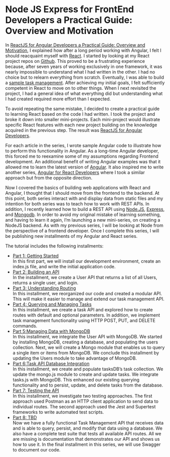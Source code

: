 # **Node JS Express for FrontEnd Developers a Practical Guide: Overview and Motivation**

In [ReactJS for Angular Developers a Practical Guide: Overview and Motivation](https://www.linkedin.com/pulse/reactjs-angular-developers-practical-guide-overview-motivation-gold-vybqf/?trackingId=FkPkAKqXQCyXJjE6%2Fuh40g%3D%3D), I explained how after a long period working with Angular, I felt I should reacquaint myself with [React](https://react.dev/). I started by looking at my React project repos on [Github](https://github.com/trider). This proved to be a frustrating experience because, after seven years of working exclusively in one framework, it was nearly impossible to understand what I had written in the other. I had no choice but to relearn everything from scratch. Eventually, I was able to build a [sample task management](https://github.com/trider/react-task-manager). After achieving my initial goals, I felt sufficiently competent in React to move on to other things. When I next revisited the project, I had a general idea of what everything did but understanding what I had created required more effort than I expected.

To avoid repeating the same mistake, I decided to create a practical guide to learning React based on the code I had written. I took the project and broke it down into smaller mini-projects. Each mini-project would illustrate specific React features with each new project building on the knowledge acquired in the previous step. The result was [ReactJS for Angular Developers](https://github.com/trider/react-task-tutorial).

For each article in the series, I wrote sample Angular code to illustrate how to perform this functionality in Angular. As a long-time Angular developer, this forced me to reexamine some of my assumptions regarding Frontend development. An additional benefit of writing Angular examples was that it allowed me to learn the latest version of [Angular](https://angular.dev/overview). It also inspired me to write another series, [Angular for React Developers](http://ng-task-tutorial) where I took a similar approach but from the opposite direction.

Now I covered the basics of building web applications with React and Angular, I thought that I should move from the frontend to the backend. At this point, both series interact with and display data from static files and my intention for both series was to teach how to work with REST APIs. In addition, I recently learned how to build a REST API using [Node.JS](http://Node.JS), [Express](https://expressjs.com/), and [Mongodb](https://www.mongodb.com/). In order to avoid my original mistake of learning something, and having to learn it again, I’m launching a new mini-series, on creating a NodeJS backend. As with my previous series, I will be looking at Node from the perspective of a frontend developer. Once I complete this series, I will be publishing new installments of my Angular and React series.

The tutorial includes the following installments:

* [Part 1: Getting Started](https://github.com/trider/node-task-api-tutorial/tree/main/node-task-api-part-01 "ng-task-api-part-01")<br/>In this first part, we will install our development environment, create an index.js file, and write the initial application code.
* [Part 2: Building an API](https://github.com/trider/node-task-api-tutorial/tree/main/node-task-api-part-02 "ng-task-api-part-02")<br/>In the installment, we create a User API that returns a list of all Users, returns a single user, and login.
* [Part 3: Understanding Routing](https://github.com/trider/node-task-api-tutorial/tree/main/node-task-api-part-03 "ng-task-api-part-03")<br/>In this installment, we reorganized our code and created a modular API. This will make it easier to manage and extend our task management API.
* [Part 4: Querying and Managing Tasks](https://github.com/trider/node-task-api-tutorial/tree/main/node-task-api-part-04 "ng-task-api-part-04")<br/>In this installment, we create a task API and explored how to create routes with default and optional parameters. In addition, we implement task management functionality using HTTP POST, PUT, and DELETE commands.
* [Part 5:Managing Data with MongoDB](https://github.com/trider/node-task-api-tutorial/tree/main/node-task-api-part-05 "ng-task-api-part-05")<br/>In this installment, we integrate the User API with MongoDB. We started by installing MongoDB, creating a database, and populating the users collection. Next, we will create a Mongo module that enables us to query a single item or items from MongoDB. We conclude this installment by updating the Users module to take advantage of MongoDB.
* [Part 6:Task API Database Integration](https://github.com/trider/node-task-api-tutorial/tree/main/node-task-api-part-06 "ng-task-api-part-06")<br/>In this installment, we create and populate tasksDB’s task collection. We update the mongo.js module to create and update tasks. We integrate tasks.js with MongoDB. This enhanced our existing querying functionality and to persist, update, and delete tasks from the database.
* [Part 7: Testing the API](https://github.com/trider/node-task-api-tutorial/tree/main/node-task-api-part-07 "ng-task-api-part-07")<br/>In this installment, we investigate two testing approaches. The first approach used Postman as an HTTP client application to send data to individual routes. The second approach used the Jest and Supertest frameworks to write automated test scripts.
* [Part 8: TBD](https://github.com/trider/node-task-api-tutorial/tree/main/node-task-api-part-08 "ng-task-api-part-08")<br/>Now we have a fully functional Task Management API that receives data and is able to query, persist, and modify that data using a database. We also have a complete test suite that tests all available API routes. All we are missing is documentation that demonstrates our API and shows us how to use it. In the final installment in this series, we will use Swagger to document our code.
  